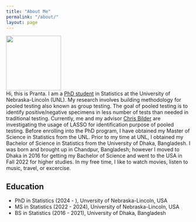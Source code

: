 ```yaml
---
title: "About Me"
permalink: "/about/"
layout: page
---
```

<img src = "https://github.com/Pranta-84/Pranta-84.github.io/blob/master/MyPicture.png" width="150" />\
Hi, this is Pranta.
I am a [PhD student](https://statistics.unl.edu/person/pranta-das/) in Statistics at the University of Nebraska-Lincoln (UNL). My research involves building methodology for pooled testing also known as group testing. The goal of pooled testing is to identify positive/negative specimens in less number of tests than needed in traditional testing. Currently, me and my advisor [Chris Bilder](https://statistics.unl.edu/person/christopher-bilder/) are investigating the usage of LASSO for identification purpose of pooled testing. Before enrolling into the PhD program, I have obtained my Master of Science in Statistics from the UNL. Prior to my time at UNL, I obtained my Bachelor of Science in Statistics from the University of Dhaka, Bangladesh. I was born and brought up in Chandpur, Bangladesh; however I moved to Dhaka in 2016 for getting my Bachelor of Science and went to the USA in Fall 2022 for higher studies. In my free time, I like to watch movies, listen to music, travel, or excercise. 

## Education

 - PhD in Statistics (2024 - ), Unversity of Nebraska-Lincoln, USA
 - MS in Statistics (2022 - 2024), University of Nebraska-Lincoln, USA
 - BS in Statistics (2016 - 2021), University of Dhaka, Bangladesh 

